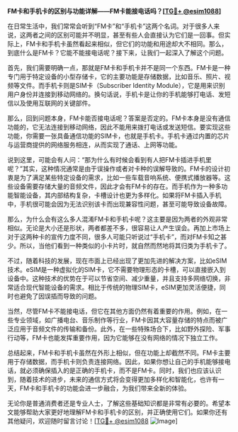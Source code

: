 **FM卡和手机卡的区别与功能详解——FM卡能接电话吗？[[TG💪+ @esim1088](https://t.me/s/esim1088)]**

在日常生活中，我们常常会听到“FM卡”和“手机卡”这两个名词。对于很多人来说，这两者之间的区别可能并不明显，甚至有些人会直接认为它们是一回事。但实际上，FM卡和手机卡虽然看起来相似，但它们的功能和用途却大不相同。那么，到底什么是FM卡？它能不能接电话呢？接下来，让我们一起深入了解这个问题。

首先，我们需要明确一点，那就是FM卡和手机卡并不是同一个东西。FM卡是一种专门用于特定设备的小型存储卡，它的主要功能是存储数据，比如音乐、照片、视频等文件。而手机卡则是SIM卡（Subscriber Identity Module），它是用来识别用户身份并连接到移动网络的。换句话说，手机卡是让你的手机能够打电话、发短信以及使用互联网的关键部件。

那么，回到问题本身，FM卡能否接电话呢？答案是否定的。FM卡本身是没有通信功能的，它无法连接到移动网络，因此不能用来拨打电话或发送短信。要实现这些功能，你需要一张具备通信功能的SIM卡，也就是手机卡。手机卡通过内置的芯片与运营商提供的网络服务相连，从而实现了通话、上网等功能。

说到这里，可能会有人问：“那为什么有时候会看到有人把FM卡插进手机里呢？”其实，这种情况通常是由于误操作或者对卡种的误解导致的。FM卡的设计初衷是为了满足某些特定设备的需求，比如一些车载音响系统、便携式播放器等。这些设备需要存储大量的音频文件，因此才会有FM卡的存在。而手机作为一种多功能智能设备，其内部结构复杂，卡槽设计也更为多样化。如果将FM卡插入手机中，手机很可能会因为无法识别该卡而出现兼容性问题，甚至可能导致设备故障。

那么，为什么会有这么多人混淆FM卡和手机卡呢？这主要是因为两者的外观非常相似。无论是大小还是形状，两者都差不多，很容易让人产生误会。再加上市场上对于这两种卡的宣传力度不同，很多人可能只听说过“手机卡”，而对FM卡知之甚少。所以，当他们看到一种类似的小卡片时，就自然而然地将其归类为手机卡了。

不过，随着科技的发展，现在市面上已经出现了更加先进的解决方案，比如eSIM技术。eSIM是一种虚拟化的SIM卡，它不需要物理形态的卡槽，可以直接嵌入到设备中。这种技术的优势在于可以节省空间、减少重量，并且支持多网络切换，非常适合现代智能设备的需求。相比于传统的物理SIM卡，eSIM更加灵活便捷，同时也避免了因误插而导致的问题。

当然，尽管FM卡不能接电话，但它在其他方面仍然有着重要的作用。例如，在一些专业领域，如广播电台、音乐制作等行业，FM卡因其大容量存储的特点而被广泛应用于音频文件的传输和备份。此外，在一些特殊场合下，比如野外探险、军事行动等，FM卡也能发挥重要作用，因为它能够在没有网络的情况下独立工作。

总结起来，FM卡和手机卡虽然在外形上相似，但在功能上却截然不同。FM卡主要用于存储数据，而手机卡则负责连接网络。因此，如果你想让自己的手机能够接电话，就必须确保插入的是正确的手机卡，而不是FM卡。同时，我们也应该认识到，随着技术的进步，未来的通信方式将会变得更加多样化和智能化，也许有一天，FM卡和手机卡的功能会进一步融合，为我们带来全新的体验。

无论你是普通消费者还是专业人士，了解这些基础知识都是非常有必要的。希望本文能够帮助大家更好地理解FM卡和手机卡的区别，并正确使用它们。如果你还有其他疑问，欢迎随时留言讨论！[[TG💪+ @esim1088](https://t.me/s/esim1088) ![Image](https://i.postimg.cc/4NQfJmqS/Snipaste-2025-05-13-00-14-12.png)]
